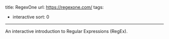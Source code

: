 title: RegexOne
url: https://regexone.com/
tags:
  - interactive
sort: 0
---
An interactive introduction to Regular Expressions (RegEx).
